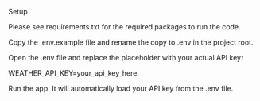Setup

Please see requirements.txt for the required packages to run the code.

Copy the .env.example file and rename the copy to .env in the project root.

Open the .env file and replace the placeholder with your actual API key:

WEATHER_API_KEY=your_api_key_here

Run the app. It will automatically load your API key from the .env file.
